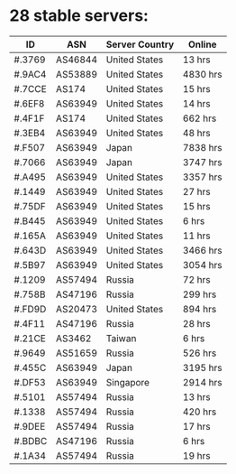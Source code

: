 # 28 stable servers:

| ID | ASN | Server Country | Online |
| ------ | ------ | ------ | ------ |
| #.3769 | AS46844 | United States | 13 hrs |
| #.9AC4 | AS53889 | United States | 4830 hrs |
| #.7CCE | AS174 | United States | 15 hrs |
| #.6EF8 | AS63949 | United States | 14 hrs |
| #.4F1F | AS174 | United States | 662 hrs |
| #.3EB4 | AS63949 | United States | 48 hrs |
| #.F507 | AS63949 | Japan | 7838 hrs |
| #.7066 | AS63949 | Japan | 3747 hrs |
| #.A495 | AS63949 | United States | 3357 hrs |
| #.1449 | AS63949 | United States | 27 hrs |
| #.75DF | AS63949 | United States | 15 hrs |
| #.B445 | AS63949 | United States | 6 hrs |
| #.165A | AS63949 | United States | 11 hrs |
| #.643D | AS63949 | United States | 3466 hrs |
| #.5B97 | AS63949 | United States | 3054 hrs |
| #.1209 | AS57494 | Russia | 72 hrs |
| #.758B | AS47196 | Russia | 299 hrs |
| #.FD9D | AS20473 | United States | 894 hrs |
| #.4F11 | AS47196 | Russia | 28 hrs |
| #.21CE | AS3462 | Taiwan | 6 hrs |
| #.9649 | AS51659 | Russia | 526 hrs |
| #.455C | AS63949 | Japan | 3195 hrs |
| #.DF53 | AS63949 | Singapore | 2914 hrs |
| #.5101 | AS57494 | Russia | 13 hrs |
| #.1338 | AS57494 | Russia | 420 hrs |
| #.9DEE | AS57494 | Russia | 17 hrs |
| #.BDBC | AS47196 | Russia | 6 hrs |
| #.1A34 | AS57494 | Russia | 19 hrs |

